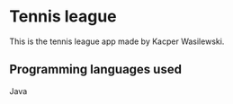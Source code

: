 # Tennis league

This is the tennis league app made by Kacper Wasilewski.

## Programming languages used

Java
